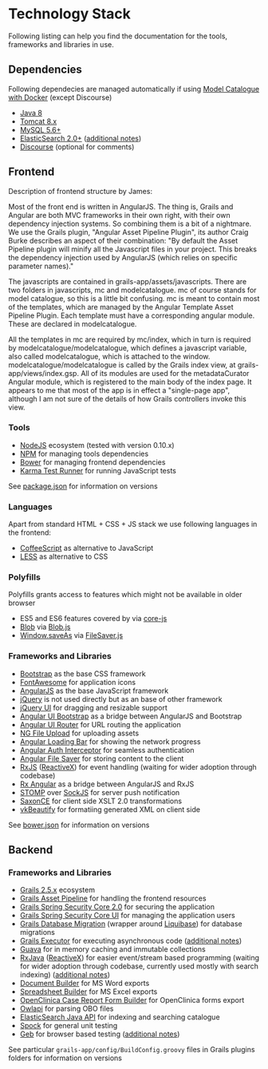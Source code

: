 # Technology Stack
Following listing can help you find the documentation for the tools, frameworks and libraries in use.

## Dependencies
Following dependecies are managed automatically if using [Model Catalogue with Docker]((https://github.com/MetadataRegistry/registry/)) (except Discourse)
* [Java 8](http://www.oracle.com/technetwork/java/javase/downloads/jdk8-downloads-2133151.html)
* [Tomcat 8.x](https://tomcat.apache.org/download-80.cgi)
* [MySQL 5.6+](https://www.mysql.com/)
* [ElasticSearch 2.0+](https://www.elastic.co/products/elasticsearch) ([additional notes](../../deployment/elasticsearch.md))
* [Discourse](https://www.discourse.org/) (optional for comments)

## Frontend

Description of frontend structure by James:

Most of the front end is written in AngularJS. The thing is, Grails and Angular are both MVC frameworks in their own right, with their own dependency injection systems. So combining them is a bit of a nightmare. We use the Grails plugin, "Angular Asset Pipeline Plugin", its author Craig Burke describes an aspect of their combination: "By default the Asset Pipeline plugin will minify all the Javascript files in your project. This breaks the dependency injection used by AngularJS (which relies on specific parameter names)."

The javascripts are contained in grails-app/assets/javascripts. There are two folders in javascripts, mc and modelcatalogue. mc of course stands for model catalogue, so this is a little bit confusing. mc is meant to contain most of the templates, which are managed by the Angular Template Asset Pipeline Plugin. Each template must have a corresponding angular module. These are declared in modelcatalogue.

All the templates in mc are required by mc/index, which in turn is required by modelcatalogue/modelcatalogue, which defines a javascript variable, also called modelcatalogue, which is attached to the window. modelcatalogue/modelcatalogue is called by the Grails index view, at grails-app/views/index.gsp. All of its modules are used for the metadataCurator Angular module, which is registered to the main body of the index page. It appears to me that most of the app is in effect a "single-page app", although I am not sure of the details of how Grails controllers invoke this view.

### Tools
* [NodeJS](https://nodejs.org/en/) ecosystem (tested with version 0.10.x)
* [NPM](https://www.npmjs.com/) for managing tools dependencies
* [Bower](http://bower.io/) for managing frontend dependencies
* [Karma Test Runner](http://karma-runner.github.io/) for running JavaScript tests

See [package.json](../../../ModelCatalogueCorePlugin/package.json) for information on versions

### Languages
Apart from standard HTML + CSS + JS stack we use following languages in the frontend:
* [CoffeeScript](http://coffeescript.org/) as alternative to JavaScript
* [LESS](http://lesscss.org/) as alternative to CSS

### Polyfills
Polyfills grants access to features which might not be available in older browser
* ES5 and ES6 features covered by via [core-js](https://github.com/zloirock/core-js)
* [Blob](https://developer.mozilla.org/en-US/docs/Web/API/Blob) via [Blob.js](https://github.com/eligrey/Blob.js/)
* [Window.saveAs](https://dev.w3.org/2009/dap/file-system/file-writer.html) via [FileSaver.js](https://github.com/eligrey/FileSaver.js)

### Frameworks and Libraries
* [Bootstrap](http://getbootstrap.com/) as the base CSS framework
* [FontAwesome](http://fontawesome.io/) for application icons
* [AngularJS](https://angularjs.org/) as the base JavaScript framework
* [jQuery](https://jquery.com/) is not used directly but as an base of other framework
* [jQuery UI](https://jqueryui.com/) for dragging and resizable support
* [Angular UI Bootstrap](http://angular-ui.github.io/bootstrap/versioned-docs/0.13.4/) as a bridge between AngularJS and Bootstrap
* [Angular UI Router](http://angular-ui.github.io/ui-router/site/#/api/ui.router) for URL routing the application
* [NG File Upload](https://github.com/danialfarid/ng-file-upload) for uploading assets
* [Angular Loading Bar](http://chieffancypants.github.io/angular-loading-bar/) for showing the network progress
* [Angular Auth Interceptor](https://github.com/witoldsz/angular-http-auth) for seamless authentication
* [Angular File Saver](https://github.com/alferov/angular-file-saver) for storing content to the client
* [RxJS](https://github.com/Reactive-Extensions/RxJS) ([ReactiveX](http://reactivex.io/)) for event handling (waiting for wider adoption through codebase)
* [Rx Angular](https://github.com/Reactive-Extensions/rx.angular.js/) as a bridge between AngularJS and RxJS
* [STOMP](http://jmesnil.net/stomp-websocket/doc/) over [SockJS](http://sockjs.org) for server push notification
* [SaxonCE](http://www.saxonica.com/ce/index.xml) for client side XSLT 2.0 transformations
* [vkBeautify](http://www.eslinstructor.net/vkbeautify/) for formatiing generated XML on client side

See [bower.json](../../../ModelCatalogueCorePlugin/bower.json) for information on versions

## Backend

### Frameworks and Libraries
* [Grails 2.5.x](http://grails.github.io/grails-doc/2.5.x/) ecosystem
* [Grails Asset Pipeline](https://grails.org/plugin/asset-pipeline) for handling the frontend resources
* [Grails Spring Security Core 2.0](https://grails.org/plugin/spring-security-core) for securing the application
* [Grails Spring Security Core UI](https://grails.org/plugin/spring-security-ui) for managing the application users
* [Grails Database Migration](https://grails.org/plugin/database-migration) (wrapper around [Liquibase](http://www.liquibase.org/)) for database migrations
* [Grails Executor](https://grails.org/plugin/executor) for executing asynchronous code ([additional notes](../executor_service.md))
* [Guava](https://github.com/google/guava) for in memory caching and immutable collections
* [RxJava](https://github.com/ReactiveX/RxJava) ([ReactiveX](http://reactivex.io/)) for easier event/stream based programming (waiting for wider adoption through codebase, currently used mostly with search indexing) ([additional notes](rxjava.md))
* [Document Builder](https://github.com/craigburke/document-builder) for MS Word exports
* [Spreadsheet Builder](http://metadataregistry.github.io/spreadsheet-builder/) for MS Excel exports
* [OpenClinica Case Report Form Builder](https://github.com/MetadataRegistry/crf-builder) for OpenClinica forms export
* [Owlapi](https://github.com/owlcs/owlapi/) for parsing OBO files
* [ElasticSearch Java API](https://www.elastic.co/guide/en/elasticsearch/client/java-api/current/index.html) for indexing and searching catalogue
* [Spock](https://spockframework.github.io/spock/docs/1.0/) for general unit testing
* [Geb](http://www.gebish.org/) for browser based testing ([additional notes](geb.md))

See particular `grails-app/config/BuildConfig.groovy` files in Grails plugins folders for information on versions



